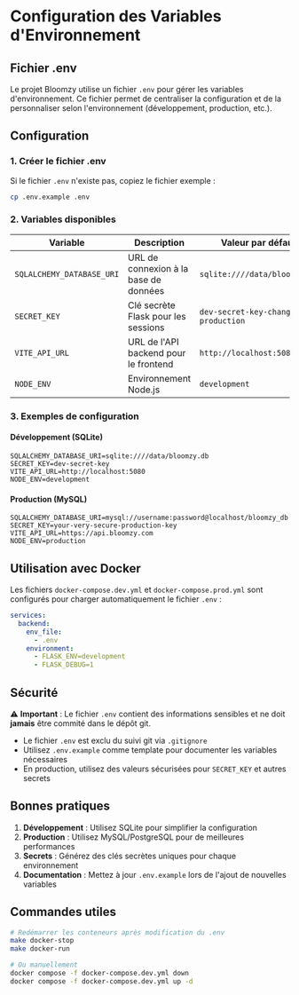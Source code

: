 # Configuration des Variables d'Environnement

## Fichier .env

Le projet Bloomzy utilise un fichier `.env` pour gérer les variables d'environnement. Ce fichier permet de centraliser la configuration et de la personnaliser selon l'environnement (développement, production, etc.).

## Configuration

### 1. Créer le fichier .env

Si le fichier `.env` n'existe pas, copiez le fichier exemple :

```bash
cp .env.example .env
```

### 2. Variables disponibles

| Variable | Description | Valeur par défaut | Exemple |
|----------|-------------|-------------------|---------|
| `SQLALCHEMY_DATABASE_URI` | URL de connexion à la base de données | `sqlite:////data/bloomzy.db` | `mysql://user:pass@host/db` |
| `SECRET_KEY` | Clé secrète Flask pour les sessions | `dev-secret-key-change-in-production` | `your-secure-key-here` |
| `VITE_API_URL` | URL de l'API backend pour le frontend | `http://localhost:5080` | `https://api.bloomzy.com` |
| `NODE_ENV` | Environnement Node.js | `development` | `production` |

### 3. Exemples de configuration

#### Développement (SQLite)
```env
SQLALCHEMY_DATABASE_URI=sqlite:////data/bloomzy.db
SECRET_KEY=dev-secret-key
VITE_API_URL=http://localhost:5080
NODE_ENV=development
```

#### Production (MySQL)
```env
SQLALCHEMY_DATABASE_URI=mysql://username:password@localhost/bloomzy_db
SECRET_KEY=your-very-secure-production-key
VITE_API_URL=https://api.bloomzy.com
NODE_ENV=production
```

## Utilisation avec Docker

Les fichiers `docker-compose.dev.yml` et `docker-compose.prod.yml` sont configurés pour charger automatiquement le fichier `.env` :

```yaml
services:
  backend:
    env_file:
      - .env
    environment:
      - FLASK_ENV=development
      - FLASK_DEBUG=1
```

## Sécurité

⚠️ **Important** : Le fichier `.env` contient des informations sensibles et ne doit **jamais** être commité dans le dépôt git.

- Le fichier `.env` est exclu du suivi git via `.gitignore`
- Utilisez `.env.example` comme template pour documenter les variables nécessaires
- En production, utilisez des valeurs sécurisées pour `SECRET_KEY` et autres secrets

## Bonnes pratiques

1. **Développement** : Utilisez SQLite pour simplifier la configuration
2. **Production** : Utilisez MySQL/PostgreSQL pour de meilleures performances
3. **Secrets** : Générez des clés secrètes uniques pour chaque environnement
4. **Documentation** : Mettez à jour `.env.example` lors de l'ajout de nouvelles variables

## Commandes utiles

```bash
# Redémarrer les conteneurs après modification du .env
make docker-stop
make docker-run

# Ou manuellement
docker compose -f docker-compose.dev.yml down
docker compose -f docker-compose.dev.yml up -d
```
